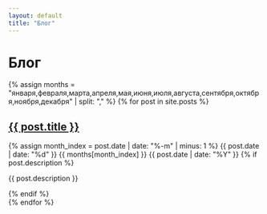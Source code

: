 ```yaml
---
layout: default
title: "Блог"
---
```


<h1>Блог</h1>

<main>
  <div class="posts">
  {% assign months = "января,февраля,марта,апреля,мая,июня,июля,августа,сентября,октября,ноября,декабря" | split: "," %}
  {% for post in site.posts %}
    <article>
      <h2><a href="{{ post.url }}">{{ post.title }}</a></h2> 
      {% assign month_index = post.date | date: "%-m" | minus: 1 %}
      <time datetime="{{ post.date }}">{{ post.date | date: "%d" }} {{ months[month_index] }} {{ post.date | date: "%Y" }}</time>
      {% if post.description %}
      <p>{{ post.description }}</p>
      {% endif %}
    </article>
  {% endfor %}
  </div>
</main>
